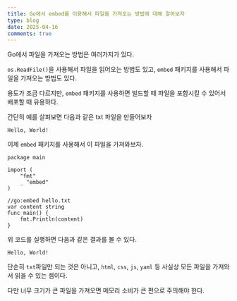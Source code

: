 ```yaml
---
title: Go에서 embed를 이용해서 파일을 가져오는 방법에 대해 알아보자
type: blog
date: 2025-04-16
comments: true
---
```

Go에서 파일을 가져오는 방법은 여러가지가 있다.

`os.ReadFile()`을 사용해서 파일을 읽어오는 방법도 있고, `embed` 패키지를 사용해서 파일을 가져오는 방법도 있다.

용도가 조금 다르지만, `embed` 패키지를 사용하면 빌드할 때 파일을 포함시킬 수 있어서 배포할 때 유용하다.

간단히 예를 살펴보면 다음과 같은 txt 파일을 만들어보자

```txt{filename="hello.txt"}
Hello, World!
```
이제 `embed` 패키지를 사용해서 이 파일을 가져와보자.

```go{filename="main.go"}
package main

import (
    "fmt"
    _ "embed"
)

//go:embed hello.txt
var content string
func main() {
    fmt.Println(content)
}
```
위 코드를 실행하면 다음과 같은 결과를 볼 수 있다.

```shell
Hello, World!
```

단순히 `txt`파일만 되는 것은 아니고, `html`, `css`, `js`, `yaml` 등 사실상 모든 파일을 가져와서 읽을 수 있는 셈이다.

다만 너무 크기가 큰 파일을 가져오면 메모리 소비가 큰 편으로 주의해야 한다.
